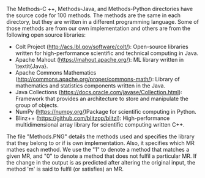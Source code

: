 The Methods-C ++, Methods-Java, and Methods-Python directories have the source code for 100 methods. The methods are the same in each directory, but they are written in a different programming language. Some of those methods are from our own implementation and others are from the following open source libraries:

- Colt Project (http://acs.lbl.gov/software/colt/): Open-source libraries written for high-performance scientific and technical computing in Java.
- Apache Mahout (https://mahout.apache.org/): ML library written in \textit{Java}.
- Apache Commons Mathematics (http://commons.apache.org/proper/commons-math/): Library of mathematics and statistics components written in the Java.
- Java Collections (https://docs.oracle.com/javase/Collection.html): Framework that provides an architecture to store and manipulate the group of objects.
- NumPy (https://numpy.org/)Package for scientific computing in Python.
- Blinz++ (https://github.com/blitzpp/blitzl): High-performance multidimensional array library for scientific computing written C++.

The file "Methods.PNG" details the methods used and specifies the library that they belong to or if is own implementation. Also, it specifies which MR mathes each method. We use the "1" to denote a method that matches a given MR, and "0" to denote a method that does not fulfil a particular MR. If the change in the output is as predicted after altering the original input, the method 'm' is said to fulfil (or satisfies) an MR.
